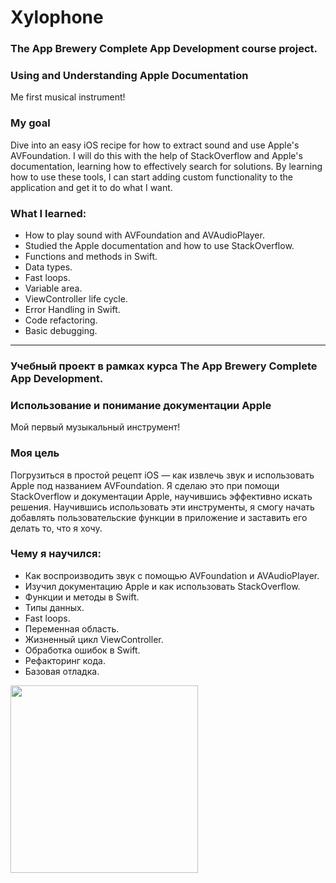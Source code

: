 # Xylophone

### The App Brewery Complete App Development course project.
### Using and Understanding Apple Documentation

Me first musical instrument!

### My goal

Dive into an easy iOS recipe for how to extract sound and use Apple's AVFoundation. I will do this with the help of StackOverflow and Apple's documentation, learning how to effectively search for solutions. By learning how to use these tools, I can start adding custom functionality to the application and get it to do what I want.

### What I learned:

* How to play sound with AVFoundation and AVAudioPlayer.
* Studied the Apple documentation and how to use StackOverflow.
* Functions and methods in Swift.
* Data types.
* Fast loops.
* Variable area.
* ViewController life cycle.
* Error Handling in Swift.
* Code refactoring.
* Basic debugging.

----------------------------------

### Учебный проект в рамках курса The App Brewery Complete App Development.
### Использование и понимание документации Apple

Мой первый музыкальный инструмент!

### Моя цель

Погрузиться в простой рецепт iOS — как извлечь звук и использовать Apple под названием AVFoundation. Я сделаю это при помощи StackOverflow и документации Apple, научившись эффективно искать решения. Научившись использовать эти инструменты, я смогу начать добавлять пользовательские функции в приложение и заставить его делать то, что я хочу.

### Чему я научился:

* Как воспроизводить звук с помощью AVFoundation и AVAudioPlayer.
* Изучил документацию Apple и как использовать StackOverflow.
* Функции и методы в Swift.
* Типы данных.
* Fast loops.
* Переменная область.
* Жизненный цикл ViewController.
* Обработка ошибок в Swift.
* Рефакторинг кода.
* Базовая отладка.

<img src="https://user-images.githubusercontent.com/64682381/149760114-3735cbf6-1786-49f3-aa1c-b62887b64f3a.png" width="300">
